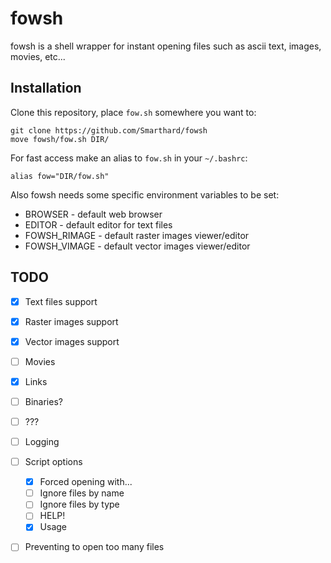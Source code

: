 # fowsh 
fowsh is a shell wrapper for instant opening files such as ascii text, images, movies, etc...

## Installation

Clone this repository, place `fow.sh` somewhere you want to:
```shell
git clone https://github.com/Smarthard/fowsh
move fowsh/fow.sh DIR/
```

For fast access make an alias to `fow.sh` in your `~/.bashrc`:
```shell
alias fow="DIR/fow.sh"
```

Also fowsh needs some specific environment variables to be set:
- BROWSER - default web browser
- EDITOR - default editor for text files
- FOWSH\_RIMAGE - default raster images viewer/editor
- FOWSH\_VIMAGE - default vector images viewer/editor

## TODO
- [x] Text files support
- [x] Raster images support
- [x] Vector images support
- [ ] Movies
- [x] Links
- [ ] Binaries?
- [ ] ???
- [ ] Logging
- [ ] Script options
   - [x] Forced opening with...
   - [ ] Ignore files by name
   - [ ] Ignore files by type
   - [ ] HELP!
   - [x] Usage
- [ ] Preventing to open too many files

